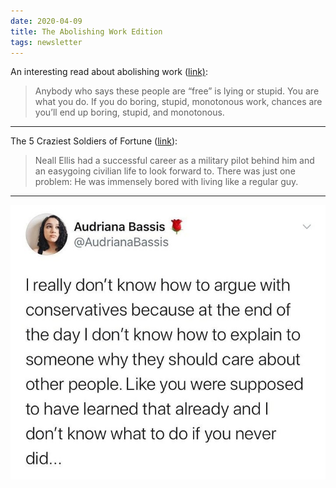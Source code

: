 ```yaml
---
date: 2020-04-09
title: The Abolishing Work Edition
tags: newsletter
---
```



An interesting read about abolishing work ([link)](http://www.inspiracy.com/black/abolition/abolitionofwork.html):

> Anybody who says these people are “free” is lying or stupid. You are what you do. If you do boring, stupid, monotonous work, chances are you’ll end up boring, stupid, and monotonous.

---

The 5 Craziest Soldiers of Fortune ([link](https://www.cracked.com/article_19472_the-5-craziest-soldiers-fortune-to-ever-cash-paycheck.html)):

> Neall Ellis had a successful career as a military pilot behind him and an easygoing civilian life to look forward to. There was just one problem: He was immensely bored with living like a regular guy.

---

![empathy](https://raw.githubusercontent.com/muneer78/muneer78.github.io/master/images/empathy.jpg)